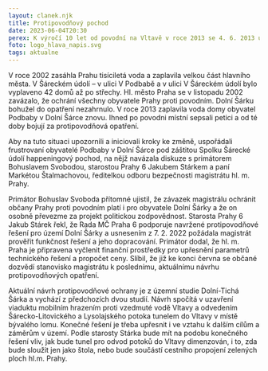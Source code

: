 ```yaml
---
layout: clanek.njk
title: Protipovodňový pochod
date: 2023-06-04T20:30
perex: K výročí 10 let od povodní na Vltavě v roce 2013 se 4. 6. 2013 uskutečnil pochod za protipovodňová opatření v Dolní Šárce. Pochodu se zúčastnilo přibližně 110 účastníků. Průvod s transparenty a rekvizitami přibližujícími život v zaplaveném území došel k přívozu Podbaba, kde proběhla diskuze občanů s primátorem Bohuslavem Svobodou, starostou Prahy 6 Jakubem Stárkem a paní Markétou Štalmachovou, ředitelkou odboru bezpečnosti magistrátu hl. m. Prahy. Primátor i starosta Prahy 6 přislíbili občanům, že se budou problematikou aktivně zabývat, a již na konci června se občané dozvědí stanovisko magistrátu k aktuálnímu, třetímu návrhu řešení protipovodňových opatření v Dolní Šárce.
foto: logo_hlava_napis.svg
tags: aktualne
---
```



V roce 2002 zasáhla Prahu tisíciletá voda a zaplavila velkou část hlavního města. V Šáreckém údolí – v ulici V Podbabě a v ulici V Šáreckém údolí bylo vyplaveno 42 domů až po střechy. Hl. město Praha se v listopadu 2002 zavázalo, že ochrání všechny obyvatele Prahy proti povodním. Dolní Šárku bohužel do opatření nezahrnulo. V roce 2013 zaplavila voda domy obyvatel Podbaby v Dolní Šárce znovu. Ihned po povodni místní sepsali petici a od té doby bojují za protipovodňová opatření. 

Aby na tuto situaci upozornili a iniciovali kroky ke změně, uspořádali frustrovaní obyvatelé Podbaby v Dolní Šárce pod záštitou Spolku Šárecké údolí happeningový pochod, na nějž navázala diskuze s primátorem Bohuslavem Svobodou, starostou Prahy 6 Jakubem Stárkem a paní Markétou Štalmachovou, ředitelkou odboru bezpečnosti magistrátu hl. m. Prahy.

Primátor Bohuslav Svoboda přítomné ujistil, že závazek magistrálu ochránit občany Prahy proti povodním platí i pro obyvatele Dolní Šárky a že on osobně převezme za projekt politickou zodpovědnost. Starosta Prahy 6 Jakub Stárek řekl, že Rada MČ Praha 6 podporuje navržené protipovodňové řešení pro území Dolní Šárky a usnesením z 7. 2. 2022 požádala magistrát prověřit funkčnost řešení a jeho dopracování. Primátor dodal, že hl. m. Praha je připravena vyčlenit finanční prostředky pro upřesnění parametrů technického řešení a propočet ceny. Slíbil, že již ke konci června se občané dozvědí stanovisko magistrátu k poslednímu, aktuálnímu návrhu protipovodňových opatření. 


Aktuální návrh protipovodňové ochrany je z územní studie Dolní-Tichá Šárka a vychází z předchozích dvou studií. Návrh spočítá v uzavření viaduktu mobilním hrazením proti vzedmuté vodě Vltavy a odvedením Šárecko-Litovického a Lysolajského potoka tunelem do Vltavy v místě bývalého lomu. Konečné řešení je třeba upřesnit i ve vztahu k dalším cílům a záměrům v území. Podle starosty Stárka bude mít na podobu konečného řešení vliv, jak bude tunel pro odvod potoků do Vltavy dimenzován, i to, zda bude sloužit jen jako štola, nebo bude součástí cestního propojení zelených ploch hl.m. Prahy.
